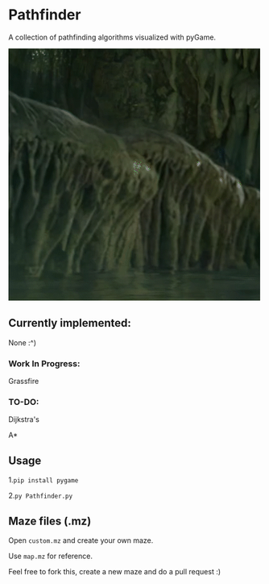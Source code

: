 # Pathfinder

A collection of pathfinding algorithms visualized with pyGame.

![alt text](https://github.com/archead/Pathfinder/blob/main/sample%20gifs/star.gif)

## Currently implemented:

None :^)

### Work In Progress:

Grassfire

### TO-DO:

Dijkstra's

A\*

## Usage

1.`pip install pygame`

2.`py Pathfinder.py`

## Maze files (.mz)

Open `custom.mz` and create your own maze.

Use `map.mz` for reference.

Feel free to fork this, create a new maze and do a pull request :)
